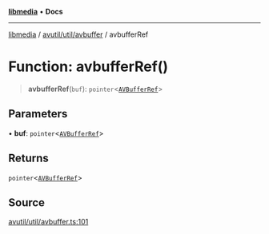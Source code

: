 [**libmedia**](../../../../README.md) • **Docs**

***

[libmedia](../../../../README.md) / [avutil/util/avbuffer](../README.md) / avbufferRef

# Function: avbufferRef()

> **avbufferRef**(`buf`): `pointer`\<[`AVBufferRef`](../../../struct/avbuffer/classes/AVBufferRef.md)\>

## Parameters

• **buf**: `pointer`\<[`AVBufferRef`](../../../struct/avbuffer/classes/AVBufferRef.md)\>

## Returns

`pointer`\<[`AVBufferRef`](../../../struct/avbuffer/classes/AVBufferRef.md)\>

## Source

[avutil/util/avbuffer.ts:101](https://github.com/zhaohappy/libmedia/blob/b4bb608d2b1c00d036d73fc8d222b1a97be53694/src/avutil/util/avbuffer.ts#L101)
